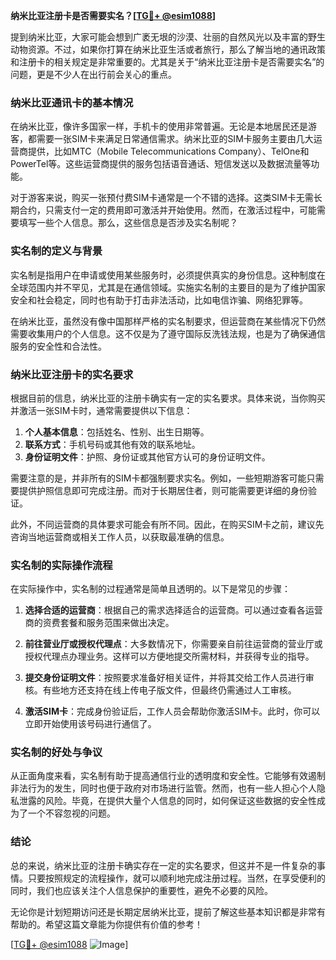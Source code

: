 **纳米比亚注册卡是否需要实名？[[TG💪+ @esim1088](https://t.me/s/esim1088)]**

提到纳米比亚，大家可能会想到广袤无垠的沙漠、壮丽的自然风光以及丰富的野生动物资源。不过，如果你打算在纳米比亚生活或者旅行，那么了解当地的通讯政策和注册卡的相关规定是非常重要的。尤其是关于“纳米比亚注册卡是否需要实名”的问题，更是不少人在出行前会关心的重点。

### 纳米比亚通讯卡的基本情况

在纳米比亚，像许多国家一样，手机卡的使用非常普遍。无论是本地居民还是游客，都需要一张SIM卡来满足日常通信需求。纳米比亚的SIM卡服务主要由几大运营商提供，比如MTC（Mobile Telecommunications Company）、TelOne和PowerTel等。这些运营商提供的服务包括语音通话、短信发送以及数据流量等功能。

对于游客来说，购买一张预付费SIM卡通常是一个不错的选择。这类SIM卡无需长期合约，只需支付一定的费用即可激活并开始使用。然而，在激活过程中，可能需要填写一些个人信息。那么，这些信息是否涉及实名制呢？

### 实名制的定义与背景

实名制是指用户在申请或使用某些服务时，必须提供真实的身份信息。这种制度在全球范围内并不罕见，尤其是在通信领域。实施实名制的主要目的是为了维护国家安全和社会稳定，同时也有助于打击非法活动，比如电信诈骗、网络犯罪等。

在纳米比亚，虽然没有像中国那样严格的实名制要求，但运营商在某些情况下仍然需要收集用户的个人信息。这不仅是为了遵守国际反洗钱法规，也是为了确保通信服务的安全性和合法性。

### 纳米比亚注册卡的实名要求

根据目前的信息，纳米比亚的注册卡确实有一定的实名要求。具体来说，当你购买并激活一张SIM卡时，通常需要提供以下信息：

1. **个人基本信息**：包括姓名、性别、出生日期等。
2. **联系方式**：手机号码或其他有效的联系地址。
3. **身份证明文件**：护照、身份证或其他官方认可的身份证明文件。

需要注意的是，并非所有的SIM卡都强制要求实名。例如，一些短期游客可能只需要提供护照信息即可完成注册。而对于长期居住者，则可能需要更详细的身份验证。

此外，不同运营商的具体要求可能会有所不同。因此，在购买SIM卡之前，建议先咨询当地运营商或相关工作人员，以获取最准确的信息。

### 实名制的实际操作流程

在实际操作中，实名制的过程通常是简单且透明的。以下是常见的步骤：

1. **选择合适的运营商**：根据自己的需求选择适合的运营商。可以通过查看各运营商的资费套餐和服务范围来做出决定。
   
2. **前往营业厅或授权代理点**：大多数情况下，你需要亲自前往运营商的营业厅或授权代理点办理业务。这样可以方便地提交所需材料，并获得专业的指导。

3. **提交身份证明文件**：按照要求准备好相关证件，并将其交给工作人员进行审核。有些地方还支持在线上传电子版文件，但最终仍需通过人工审核。

4. **激活SIM卡**：完成身份验证后，工作人员会帮助你激活SIM卡。此时，你可以立即开始使用该号码进行通信了。

### 实名制的好处与争议

从正面角度来看，实名制有助于提高通信行业的透明度和安全性。它能够有效遏制非法行为的发生，同时也便于政府对市场进行监管。然而，也有一些人担心个人隐私泄露的风险。毕竟，在提供大量个人信息的同时，如何保证这些数据的安全性成为了一个不容忽视的问题。

### 结论

总的来说，纳米比亚的注册卡确实存在一定的实名要求，但这并不是一件复杂的事情。只要按照规定的流程操作，就可以顺利地完成注册过程。当然，在享受便利的同时，我们也应该关注个人信息保护的重要性，避免不必要的风险。

无论你是计划短期访问还是长期定居纳米比亚，提前了解这些基本知识都是非常有帮助的。希望这篇文章能为你提供有价值的参考！

[[TG💪+ @esim1088](https://t.me/s/esim1088) ![Image](https://i.postimg.cc/4NQfJmqS/Snipaste-2025-05-13-00-14-12.png)]